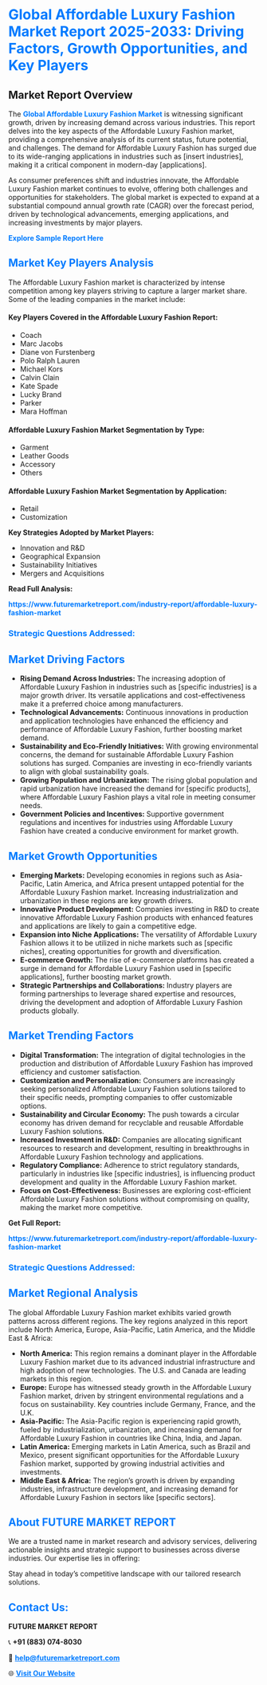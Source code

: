 <h1 style="color: #007BFF;">Global Affordable Luxury Fashion Market Report 2025-2033: Driving Factors, Growth Opportunities, and Key Players</h1>

<section id="overview">
<h2>Market Report Overview</h2>
<p>The <a href="https://www.futuremarketreport.com/industry-report/affordable-luxury-fashion-market" style="color: #007BFF; text-decoration: none;"><strong>Global Affordable Luxury Fashion Market</strong></a> is witnessing significant growth, driven by increasing demand across various industries. This report delves into the key aspects of the Affordable Luxury Fashion market, providing a comprehensive analysis of its current status, future potential, and challenges. The demand for Affordable Luxury Fashion has surged due to its wide-ranging applications in industries such as [insert industries], making it a critical component in modern-day [applications].</p>
<p>As consumer preferences shift and industries innovate, the Affordable Luxury Fashion market continues to evolve, offering both challenges and opportunities for stakeholders. The global market is expected to expand at a substantial compound annual growth rate (CAGR) over the forecast period, driven by technological advancements, emerging applications, and increasing investments by major players.</p>
</section>

<section id="overview">
<p><a href="https://www.futuremarketreport.com/request-sample/reportId=53348" style="color: #007BFF; text-decoration: none;"><strong>Explore Sample Report Here</strong></a></p>
</section>

<section id="key-players">
<h2 style="color: #007BFF;">Market Key Players Analysis</h2>
<p>The Affordable Luxury Fashion market is characterized by intense competition among key players striving to capture a larger market share. Some of the leading companies in the market include:</p>
<h4>Key Players Covered in the Affordable Luxury Fashion Report:</h4>
<ul><li>Coach</li><li>Marc Jacobs</li><li>Diane von Furstenberg</li><li>Polo Ralph Lauren</li><li>Michael Kors</li><li>Calvin Clain</li><li>Kate Spade</li><li>Lucky Brand</li><li>Parker</li><li>Mara Hoffman</li></ul>
<h4>Affordable Luxury Fashion Market Segmentation by Type:</h4>
<ul><li>Garment</li><li>Leather Goods</li><li>Accessory</li><li>Others</li></ul>

<h4>Affordable Luxury Fashion Market Segmentation by Application:</h4>
<ul><li>Retail</li><li>Customization</li></ul>
<p><strong>Key Strategies Adopted by Market Players:</strong></p>
<ul>
<li>Innovation and R&D</li>
<li>Geographical Expansion</li>
<li>Sustainability Initiatives</li>
<li>Mergers and Acquisitions</li>
</ul>
</section>

<section>
<p><strong>Read Full Analysis: </strong></p><a href="https://www.futuremarketreport.com/industry-report/affordable-luxury-fashion-market" style="color: #007BFF; text-decoration: none;"><strong>https://www.futuremarketreport.com/industry-report/affordable-luxury-fashion-market</strong></a>
<h3 style="color: #007BFF;">Strategic Questions Addressed:</h3>
</section>

<section id="driving-factors">
<h2 style="color: #007BFF;">Market Driving Factors</h2>
<ul>
<li><strong>Rising Demand Across Industries:</strong> The increasing adoption of Affordable Luxury Fashion in industries such as [specific industries] is a major growth driver. Its versatile applications and cost-effectiveness make it a preferred choice among manufacturers.</li>
<li><strong>Technological Advancements:</strong> Continuous innovations in production and application technologies have enhanced the efficiency and performance of Affordable Luxury Fashion, further boosting market demand.</li>
<li><strong>Sustainability and Eco-Friendly Initiatives:</strong> With growing environmental concerns, the demand for sustainable Affordable Luxury Fashion solutions has surged. Companies are investing in eco-friendly variants to align with global sustainability goals.</li>
<li><strong>Growing Population and Urbanization:</strong> The rising global population and rapid urbanization have increased the demand for [specific products], where Affordable Luxury Fashion plays a vital role in meeting consumer needs.</li>
<li><strong>Government Policies and Incentives:</strong> Supportive government regulations and incentives for industries using Affordable Luxury Fashion have created a conducive environment for market growth.</li>
</ul>
</section>

<section id="growth-opportunities">
<h2 style="color: #007BFF;">Market Growth Opportunities</h2>
<ul>
<li><strong>Emerging Markets:</strong> Developing economies in regions such as Asia-Pacific, Latin America, and Africa present untapped potential for the Affordable Luxury Fashion market. Increasing industrialization and urbanization in these regions are key growth drivers.</li>
<li><strong>Innovative Product Development:</strong> Companies investing in R&D to create innovative Affordable Luxury Fashion products with enhanced features and applications are likely to gain a competitive edge.</li>
<li><strong>Expansion into Niche Applications:</strong> The versatility of Affordable Luxury Fashion allows it to be utilized in niche markets such as [specific niches], creating opportunities for growth and diversification.</li>
<li><strong>E-commerce Growth:</strong> The rise of e-commerce platforms has created a surge in demand for Affordable Luxury Fashion used in [specific applications], further boosting market growth.</li>
<li><strong>Strategic Partnerships and Collaborations:</strong> Industry players are forming partnerships to leverage shared expertise and resources, driving the development and adoption of Affordable Luxury Fashion products globally.</li>
</ul>
</section>

<section id="trending-factors">
<h2 style="color: #007BFF;">Market Trending Factors</h2>
<ul>
<li><strong>Digital Transformation:</strong> The integration of digital technologies in the production and distribution of Affordable Luxury Fashion has improved efficiency and customer satisfaction.</li>
<li><strong>Customization and Personalization:</strong> Consumers are increasingly seeking personalized Affordable Luxury Fashion solutions tailored to their specific needs, prompting companies to offer customizable options.</li>
<li><strong>Sustainability and Circular Economy:</strong> The push towards a circular economy has driven demand for recyclable and reusable Affordable Luxury Fashion solutions.</li>
<li><strong>Increased Investment in R&D:</strong> Companies are allocating significant resources to research and development, resulting in breakthroughs in Affordable Luxury Fashion technology and applications.</li>
<li><strong>Regulatory Compliance:</strong> Adherence to strict regulatory standards, particularly in industries like [specific industries], is influencing product development and quality in the Affordable Luxury Fashion market.</li>
<li><strong>Focus on Cost-Effectiveness:</strong> Businesses are exploring cost-efficient Affordable Luxury Fashion solutions without compromising on quality, making the market more competitive.</li>
</ul>
</section>

<section>
<p><strong>Get Full Report: </strong></p><a href="https://www.futuremarketreport.com/industry-report/affordable-luxury-fashion-market" style="color: #007BFF; text-decoration: none;"><strong>https://www.futuremarketreport.com/industry-report/affordable-luxury-fashion-market</strong></a>
<h3 style="color: #007BFF;">Strategic Questions Addressed:</h3>
</section>


<section id="regional-analysis">
<h2 style="color: #007BFF;">Market Regional Analysis</h2>
<p>The global Affordable Luxury Fashion market exhibits varied growth patterns across different regions. The key regions analyzed in this report include North America, Europe, Asia-Pacific, Latin America, and the Middle East & Africa:</p>
<ul>
<li><strong>North America:</strong> This region remains a dominant player in the Affordable Luxury Fashion market due to its advanced industrial infrastructure and high adoption of new technologies. The U.S. and Canada are leading markets in this region.</li>
<li><strong>Europe:</strong> Europe has witnessed steady growth in the Affordable Luxury Fashion market, driven by stringent environmental regulations and a focus on sustainability. Key countries include Germany, France, and the U.K.</li>
<li><strong>Asia-Pacific:</strong> The Asia-Pacific region is experiencing rapid growth, fueled by industrialization, urbanization, and increasing demand for Affordable Luxury Fashion in countries like China, India, and Japan.</li>
<li><strong>Latin America:</strong> Emerging markets in Latin America, such as Brazil and Mexico, present significant opportunities for the Affordable Luxury Fashion market, supported by growing industrial activities and investments.</li>
<li><strong>Middle East & Africa:</strong> The region’s growth is driven by expanding industries, infrastructure development, and increasing demand for Affordable Luxury Fashion in sectors like [specific sectors].</li>
</ul>
</section>

<footer>
<h2 style="color: #007BFF;">About FUTURE MARKET REPORT</h2>
<p>We are a trusted name in market research and advisory services, delivering actionable insights and strategic support to businesses across diverse industries. Our expertise lies in offering:</p>

<p>Stay ahead in today’s competitive landscape with our tailored research solutions.</p>

<h2 style="color: #007BFF;">Contact Us:</h2>
<p><strong>FUTURE MARKET REPORT</strong></p>
<p>📞 <strong>+91 (883) 074-8030</strong></p>
<p>📧 <strong><a href="mailto:help@futuremarketreport.com" style="color: #007BFF;">help@futuremarketreport.com</a></strong></p>
<p>🌐 <strong><a href="https://www.futuremarketreport.com/" style="color: #007BFF;">Visit Our Website</a></strong></p>
</footer>